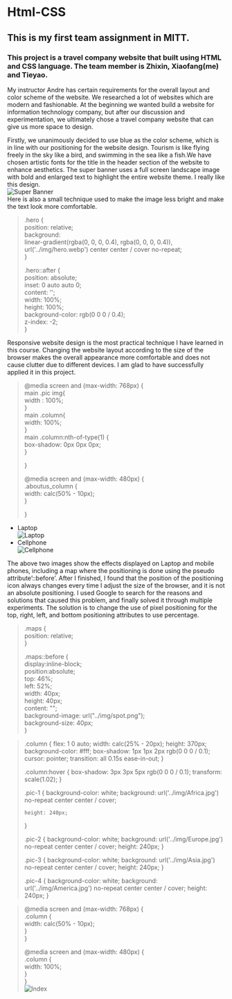 # Html-CSS

## This is my first team assignment in MITT.

### This project is a travel company website that built using HTML and CSS language. The team member is Zhixin, Xiaofang(me) and Tieyao.  

My instructor Andre has certain requirements for the overall layout and color scheme of the website. We researched a lot of websites which are modern and fashionable. At the beginning we wanted build a website for information technology company, but after our discussion and experimentation, we ultimately chose a travel company website that can give us more space to design.  
  
Firstly, we unanimously decided to use blue as the color scheme, which is in line with our positioning for the website design. Tourism is like flying freely in the sky like a bird, and swimming in the sea like a fish.We have chosen artistic fonts for the title in the header section of the website to enhance aesthetics. The super banner uses a full screen landscape image with bold and enlarged text to highlight the entire website theme. I really like this design.  
![Super Banner](https://raw.githubusercontent.com/xiaofang82/Html-CSS/main/assets/img/superbanner.png)    
Here is also a small technique used to make the image less bright and make the text look more comfortable.  
> .hero {  
>     position: relative;  
>     background:   
>         linear-gradient(rgba(0, 0, 0, 0.4), rgba(0, 0, 0, 0.4)),  
>         url('../img/hero.webp') center center / cover no-repeat;  
> }  
>   
> .hero::after {  
>     position: absolute;  
>     inset: 0 auto auto 0;  
>     content: '';  
>     width: 100%;  
>     height: 100%;  
>     background-color: rgb(0 0 0 / 0.4);  
>     z-index: -2;  
> }  

Responsive website design is the most practical technique I have learned in this course. Changing the website layout according to the size of the browser makes the overall appearance more comfortable and does not cause clutter due to different devices. I am glad to have successfully applied it in this project.  

> @media screen and (max-width: 768px) {  
>     main .pic img{  
>         width : 100%;  
>     }  
>     main .column{  
>         width: 100%;  
>     }  
>     main .column:nth-of-type(1) {  
>         box-shadow: 0px 0px 0px;  
>     }   
>       
> }  
> 
> @media screen and (max-width: 480px) {  
>     .aboutus_column {  
>         width: calc(50% - 10px);  
>     }  
>       
> }  


* Laptop  
 ![Laptop](https://raw.githubusercontent.com/xiaofang82/Html-CSS/main/assets/img/contact1.png)
* Cellphone  
 ![Cellphone](https://raw.githubusercontent.com/xiaofang82/Html-CSS/main/assets/img/contact2.png)

The above two images show the effects displayed on Laptop and mobile phones, including a map where the positioning is done using the pseudo attribute’::before’. After I finished, I found that the position of the positioning icon always changes every time I adjust the size of the browser, and it is not an absolute positioning. I used Google to search for the reasons and solutions that caused this problem, and finally solved it through multiple experiments. The solution is to change the use of pixel positioning for the top, right, left, and bottom positioning attributes to use percentage.

> .maps {  
>     position: relative;  
> }  
>   
> .maps::before {  
>     display:inline-block;  
> 	  position:absolute;  
>     top: 46%;  
>     left: 52%;  
>     width: 40px;  
>     height: 40px;  
>     content: "";  
>     background-image: url("../img/spot.png");  
>     background-size: 40px;  
> }  


> .column {
>     flex: 1 0 auto;
>     width: calc(25% - 20px);
>     height: 370px;
>     background-color: #fff;
>     box-shadow: 1px 1px 2px rgb(0 0 0 / 0.1);
>     cursor: pointer;
>     transition: all 0.15s ease-in-out;
> }
> 
> .column:hover {
>     box-shadow: 3px 3px 5px rgb(0 0 0 / 0.1);
>     transform: scale(1.02);
> }
> 
> .pic-1 {
>     background-color: white;
>     background: url('../img/Africa.jpg') no-repeat center center / cover;
> 
>     height: 240px;
> }
> 
> .pic-2 {
>     background-color: white;
>     background: url('../img/Europe.jpg') no-repeat center center / cover;
>    height: 240px;
>}
>
>.pic-3 {
>    background-color: white;
>    background: url('../img/Asia.jpg') no-repeat center center / cover;
>    height: 240px;
>}
>
>.pic-4 {
>    background-color: white;
>    background: url('../img/America.jpg') no-repeat center center / cover;
>    height: 240px;
>}

> @media screen and (max-width: 768px) {  
>    .column {  
>        width: calc(50% - 10px);  
>    }  
>}  
>  
> @media screen and (max-width: 480px) {  
>    .column {  
>         width: 100%;  
>     }  
> }  
![Index](https://raw.githubusercontent.com/xiaofang82/Html-CSS/main/assets/img/index4.png)
